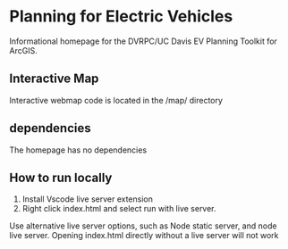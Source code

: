 # Planning for Electric Vehicles

Informational homepage for the DVRPC/UC Davis EV Planning Toolkit for ArcGIS.

## Interactive Map

Interactive webmap code is located in the /map/ directory

## dependencies

The homepage has no dependencies

## How to run locally

1. Install Vscode live server extension
2. Right click index.html and select run with live server.

Use alternative live server options, such as Node static server, and node live server. Opening index.html directly without a live server will not work
